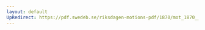 ```yaml
---
layout: default
UpRedirect: https://pdf.swedeb.se/riksdagen-motions-pdf/1870/mot_1870__fk__00018.pdf
---
```

